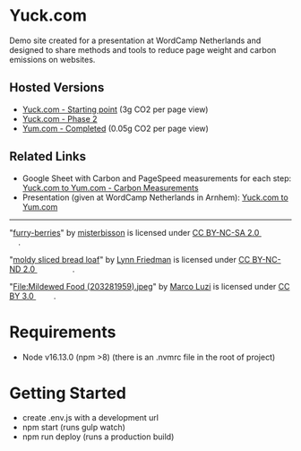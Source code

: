 # Yuck.com
Demo site created for a presentation at WordCamp Netherlands and designed to share methods and tools to reduce page weight and carbon emissions on websites.

## Hosted Versions
- [Yuck.com - Starting point](https://jerome-toole.github.io/yuck/) (3g CO2 per page view)
- [Yuck.com - Phase 2](https://jerome-toole.github.io/yuck-phase-2/)
- [Yum.com - Completed](https://jerome-toole.github.io/yuck-phase-2/) (0.05g CO2 per page view)

## Related Links
- Google Sheet with Carbon and PageSpeed measurements for each step: [Yuck.com to Yum.com - Carbon Measurements](https://docs.google.com/spreadsheets/d/1N3xj5K6got0BqWySgTWXnCDig8ywUjGEHalF1hy-nC8/edit?usp=sharing)
- Presentation (given at WordCamp Netherlands in Arnhem): [Yuck.com to Yum.com](https://docs.google.com/presentation/d/e/2PACX-1vQBFNlbdUkybj5v23aUMawNYP2XF4YlT6U4OeVQZXUWoX4FGEoBLVi-t-mlTdIrq4NCxveD4RUPws8G/pub?start=false&loop=false&delayms=3000)

_____________

<p class="attribution">"<a target="_blank" rel="noopener noreferrer" href="https://www.flickr.com/photos/41894176272@N01/514782532">furry-berries</a>" by <a target="_blank" rel="noopener noreferrer" href="https://www.flickr.com/photos/41894176272@N01">misterbisson</a> is licensed under <a target="_blank" rel="noopener noreferrer" href="https://creativecommons.org/licenses/by-nc-sa/2.0/?ref=openverse">CC BY-NC-SA 2.0 <img src="https://mirrors.creativecommons.org/presskit/icons/cc.svg" style="height: 1em; margin-right: 0.125em; display: inline;"></img><img src="https://mirrors.creativecommons.org/presskit/icons/by.svg" style="height: 1em; margin-right: 0.125em; display: inline;"></img><img src="https://mirrors.creativecommons.org/presskit/icons/nc.svg" style="height: 1em; margin-right: 0.125em; display: inline;"></img><img src="https://mirrors.creativecommons.org/presskit/icons/sa.svg" style="height: 1em; margin-right: 0.125em; display: inline;"></img></a>. </p>

<p class="attribution">"<a target="_blank" rel="noopener noreferrer" href="https://www.flickr.com/photos/72959997@N00/34296658593">moldy sliced bread loaf</a>" by <a target="_blank" rel="noopener noreferrer" href="https://www.flickr.com/photos/72959997@N00">Lynn Friedman</a> is licensed under <a target="_blank" rel="noopener noreferrer" href="https://creativecommons.org/licenses/by-nc-nd/2.0/?ref=openverse">CC BY-NC-ND 2.0 <img src="https://mirrors.creativecommons.org/presskit/icons/cc.svg" style="height: 1em; margin-right: 0.125em; display: inline;"></img><img src="https://mirrors.creativecommons.org/presskit/icons/by.svg" style="height: 1em; margin-right: 0.125em; display: inline;"></img><img src="https://mirrors.creativecommons.org/presskit/icons/nc.svg" style="height: 1em; margin-right: 0.125em; display: inline;"></img><img src="https://mirrors.creativecommons.org/presskit/icons/nd.svg" style="height: 1em; margin-right: 0.125em; display: inline;"></img></a>. </p>

<p class="attribution">"<a target="_blank" rel="noopener noreferrer" href="https://commons.wikimedia.org/w/index.php?curid=71465640">File:Mildewed Food (203281959).jpeg</a>" by <a target="_blank" rel="noopener noreferrer" href="https://500px.com/marco_luzi">Marco Luzi</a> is licensed under <a target="_blank" rel="noopener noreferrer" href="https://creativecommons.org/licenses/by/3.0?ref=openverse">CC BY 3.0 <img src="https://mirrors.creativecommons.org/presskit/icons/cc.svg" style="height: 1em; margin-right: 0.125em; display: inline;"></img><img src="https://mirrors.creativecommons.org/presskit/icons/by.svg" style="height: 1em; margin-right: 0.125em; display: inline;"></img></a>. </p>

# Requirements
- Node v16.13.0 (npm >8) (there is an .nvmrc file in the root of project)

# Getting Started
- create .env.js with a development url
- npm start (runs gulp watch)
- npm run deploy (runs a production build)
